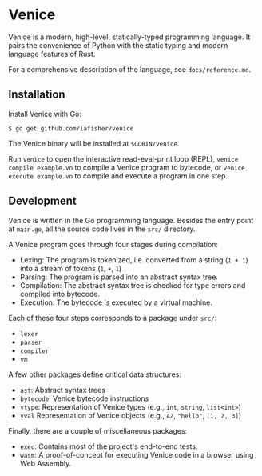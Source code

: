# Venice
Venice is a modern, high-level, statically-typed programming language. It pairs the convenience of Python with the static typing and modern language features of Rust.

<!-- TODO(2021-07-21): Put a concise but demonstrative example of Venice code here. -->

For a comprehensive description of the language, see `docs/reference.md`.


## Installation
Install Venice with Go:

```
$ go get github.com/iafisher/venice
```

The Venice binary will be installed at `$GOBIN/venice`.

Run `venice` to open the interactive read-eval-print loop (REPL), `venice compile example.vn` to compile a Venice program to bytecode, or `venice execute example.vn` to compile and execute a program in one step.


## Development
Venice is written in the Go programming language. Besides the entry point at `main.go`, all the source code lives in the `src/` directory.

A Venice program goes through four stages during compilation:

- Lexing: The program is tokenized, i.e. converted from a string (`1 + 1`) into a stream of tokens (`1`, `+`, `1`)
- Parsing: The program is parsed into an abstract syntax tree.
- Compilation: The abstract syntax tree is checked for type errors and compiled into bytecode.
- Execution: The bytecode is executed by a virtual machine.

Each of these four steps corresponds to a package under `src/`:

- `lexer`
- `parser`
- `compiler`
- `vm`

A few other packages define critical data structures:

- `ast`: Abstract syntax trees
- `bytecode`: Venice bytecode instructions
- `vtype`: Representation of Venice types (e.g., `int`, `string`, `list<int>`)
- `vval` Representation of Venice objects (e.g., `42`, `"hello"`, `[1, 2, 3]`)

Finally, there are a couple of miscellaneous packages:

- `exec`: Contains most of the project's end-to-end tests.
- `wasm`: A proof-of-concept for executing Venice code in a browser using Web Assembly.
